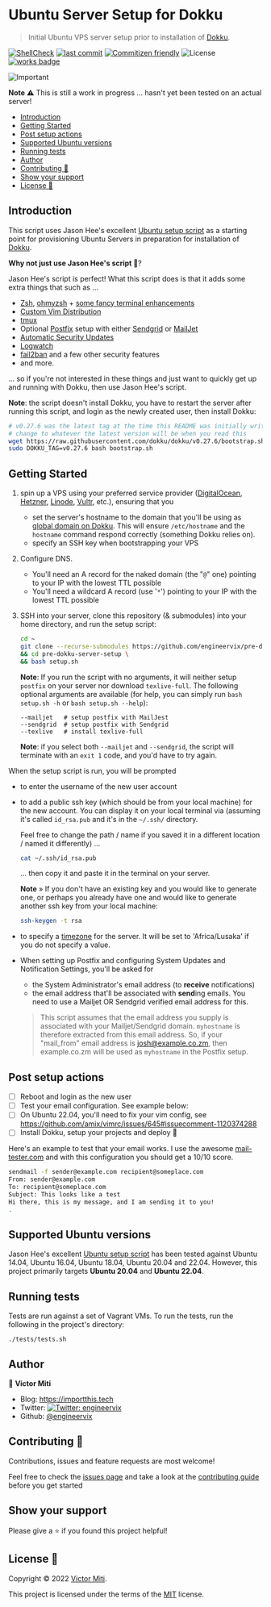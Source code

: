 # Ubuntu Server Setup for Dokku

> Initial Ubuntu VPS server setup prior to installation of [Dokku](https://dokku.com/).

[![ShellCheck](https://github.com/engineervix/pre-dokku-server-setup/actions/workflows/main.yml/badge.svg)](https://github.com/engineervix/pre-dokku-server-setup/actions/workflows/main.yml)
[![last commit](https://img.shields.io/github/last-commit/engineervix/pre-dokku-server-setup)](https://github.com/engineervix/pre-dokku-server-setup/commits/)
[![Commitizen friendly](https://img.shields.io/badge/commitizen-friendly-brightgreen.svg)](http://commitizen.github.io/cz-cli/)
![License](https://img.shields.io/github/license/engineervix/pre-dokku-server-setup)
[![works badge](https://cdn.jsdelivr.net/gh/nikku/works-on-my-machine@v0.2.0/badge.svg)](https://github.com/nikku/works-on-my-machine)

![Important](https://source.unsplash.com/wL7aOdzTtcY/640x320)

**Note** ⚠️ This is still a work in progress ... hasn't yet been tested on an actual server!

<!-- START doctoc generated TOC please keep comment here to allow auto update -->
<!-- DON'T EDIT THIS SECTION, INSTEAD RE-RUN doctoc TO UPDATE -->

- [Introduction](#introduction)
- [Getting Started](#getting-started)
- [Post setup actions](#post-setup-actions)
- [Supported Ubuntu versions](#supported-ubuntu-versions)
- [Running tests](#running-tests)
- [Author](#author)
- [Contributing 🤝](#contributing-)
- [Show your support](#show-your-support)
- [License 📝](#license-)

<!-- END doctoc generated TOC please keep comment here to allow auto update -->

## Introduction

This script uses Jason Hee's excellent [Ubuntu setup script](https://github.com/jasonheecs/ubuntu-server-setup) as a starting point for provisioning Ubuntu Servers in preparation for installation of [Dokku](https://dokku.com/).

**Why not just use Jason Hee's script 🤔**?

Jason Hee's script is perfect! What this script does is that it adds some extra things that such as ...

- [Zsh](https://www.zsh.org/), [ohmyzsh](https://ohmyz.sh) + [some fancy terminal enhancements](https://github.com/athityakumar/colorls)
- [Custom Vim Distribution](https://github.com/carlhuda/janus)
- [tmux](https://github.com/tmux/tmux/wiki)
- Optional [Postfix](http://www.postfix.org/) setup with either [Sendgrid](https://sendgrid.com/) or [MailJet](https://www.mailjet.com/)
- [Automatic Security Updates](https://help.ubuntu.com/community/AutomaticSecurityUpdates)
- [Logwatch](https://ubuntu.com/server/docs/logwatch)
- [fail2ban](https://www.fail2ban.org/wiki/index.php/Main_Page) and a few other security features
- and more.

... so if you're not interested in these things and just want to quickly get up and running with Dokku, then use Jason Hee's script.

**Note**: the script doesn't install Dokku, you have to restart the server after running this script, and login as the newly created user, then install Dokku:

```bash
# v0.27.6 was the latest tag at the time this README was initially written
# change to whatever the latest version will be when you read this
wget https://raw.githubusercontent.com/dokku/dokku/v0.27.6/bootstrap.sh && \
sudo DOKKU_TAG=v0.27.6 bash bootstrap.sh
```

## Getting Started

1. spin up a VPS using your preferred service provider ([DigitalOcean](https://www.digitalocean.com/), [Hetzner](https://www.hetzner.com/), [Linode](https://www.linode.com/), [Vultr](https://www.vultr.com/), etc.), ensuring that you
   - set the server's hostname to the domain that you'll be using as [global domain on Dokku](https://dokku.com/docs/configuration/domains/). This will ensure `/etc/hostname` and the `hostname` command respond correctly (something Dokku relies on).
   - specify an SSH key when bootstrapping your VPS
2. Configure DNS.
   - You'll need an A record for the naked domain (the "`@`" one) pointing to your IP with the lowest TTL possible
   - You'll need a wildcard A record (use '`*`') pointing to your IP with the lowest TTL possible
3. SSH into your server, clone this repository (& submodules) into your home directory, and run the setup script:

   ```bash
   cd ~
   git clone --recurse-submodules https://github.com/engineervix/pre-dokku-server-setup.git \
   && cd pre-dokku-server-setup \
   && bash setup.sh
   ```

   **Note**: If you run the script with no arguments, it will neither setup `postfix` on your server nor download `texlive-full`. The following optional arguments are available (for help, you can simply run `bash setup.sh -h` or `bash setup.sh --help`):

   ```shell
   --mailjet   # setup postfix with MailJest
   --sendgrid  # setup postfix with Sendgrid
   --texlive   # install texlive-full
   ```

   **Note**: if you select both `--mailjet` and `--sendgrid`, the script will terminate with an `exit 1` code, and you'd have to try again.

When the setup script is run, you will be prompted

- to enter the username of the new user account
- to add a public ssh key (which should be from your local machine) for the new account. You can display it on your local terminal via (assuming it's called `id_rsa.pub` and it's in the `~/.ssh/` directory.

  Feel free to change the path / name if you saved it in a different location / named it differently) ...

  ```bash
  cat ~/.ssh/id_rsa.pub
  ```

  ... then copy it and paste it in the terminal on your server.

  **Note** » If you don't have an existing key and you would like to generate one, or perhaps you already have one and would like to generate another ssh key from your local machine:

  ```bash
  ssh-keygen -t rsa
  ```

- to specify a [timezone](https://en.wikipedia.org/wiki/List_of_tz_database_time_zones) for the server. It will be set to 'Africa/Lusaka' if you do not specify a value.
- When setting up Postfix and configuring System Updates and Notification Settings, you'll be asked for

  - the System Administrator's email address (to **receive** notifications)
  - the email address that'll be associated with **send**ing emails. You need to use a Mailjet OR Sendgrid verified email address for this.

  > This script assumes that the email address you supply is associated with your Mailjet/Sendgrid domain. `myhostname` is therefore extracted from this email address. So, if your "mail_from" email address is josh@example.co.zm, then example.co.zm will be used as `myhostname` in the Postfix setup.

## Post setup actions

- [ ] Reboot and login as the new user
- [ ] Test your email configuration. See example below:
- [ ] On Ubuntu 22.04, you'll need to fix your vim config, see <https://github.com/amix/vimrc/issues/645#issuecomment-1120374288>
- [ ] Install Dokku, setup your projects and deploy 🚀

Here's an example to test that your email works. I use the awesome [mail-tester.com](https://www.mail-tester.com) and with this configuration you should get a 10/10 score.

```bash
sendmail -f sender@example.com recipient@someplace.com
From: sender@example.com
To: recipient@someplace.com
Subject: This looks like a test
Hi there, this is my message, and I am sending it to you!
.
```

## Supported Ubuntu versions

Jason Hee's excellent [Ubuntu setup script](https://github.com/jasonheecs/ubuntu-server-setup) has been tested against Ubuntu 14.04, Ubuntu 16.04, Ubuntu 18.04, Ubuntu 20.04 and 22.04. However, this project primarily targets **Ubuntu 20.04** and **Ubuntu 22.04**.

## Running tests

Tests are run against a set of Vagrant VMs. To run the tests, run the following in the project's directory:

`./tests/tests.sh`

## Author

👤 **Victor Miti**

- Blog: <https://importthis.tech>
- Twitter: [![Twitter: engineervix](https://img.shields.io/twitter/follow/engineervix.svg?style=social)](https://twitter.com/engineervix)
- Github: [@engineervix](https://github.com/engineervix)

## Contributing 🤝

Contributions, issues and feature requests are most welcome!

Feel free to check the [issues page](https://github.com/engineervix/pre-dokku-server-setup/issues) and take a look at the [contributing guide](CONTRIBUTING.md) before you get started

## Show your support

Please give a ⭐️ if you found this project helpful!

## License 📝

Copyright © 2022 [Victor Miti](https://github.com/engineervix).

This project is licensed under the terms of the [MIT](https://github.com/engineervix/pre-dokku-server-setup/blob/main/LICENSE) license.
